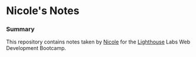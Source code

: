 # Nicole's Notes
### Summary 
This repository contains notes taken by [Nicole](https://github.com/npwxx) for the [Lighthouse](https://www.lighthouselabs.ca/) Labs Web Development Bootcamp.

